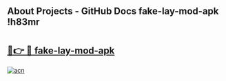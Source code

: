 ## About Projects - GitHub Docs fake-lay-mod-apk !h83mr

# <h2><a href="https://andorid.site?title=fake-lay-mod-apk&ref=14PRO">🔗👉 🔴 fake-lay-mod-apk</a></h2>

[![acn](https://github.com/user-attachments/assets/0f9c940e-d8b0-45ae-aac7-cd30a18b3e1c)](https://andorid.site?title=fake-lay-mod-apk&ref=14PRO)

